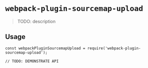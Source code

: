 # `webpack-plugin-sourcemap-upload`

> TODO: description

## Usage

```
const webpackPluginSourcemapUpload = require('webpack-plugin-sourcemap-upload');

// TODO: DEMONSTRATE API
```
